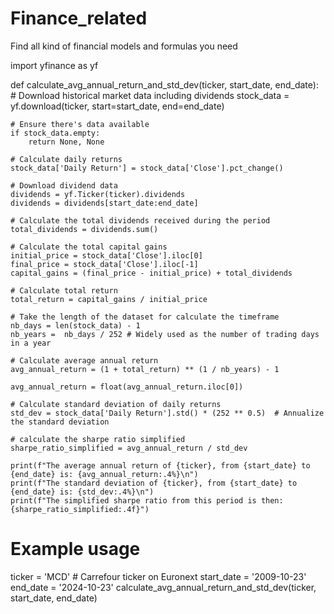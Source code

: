 # Finance_related
Find all kind of financial models and formulas you need

import yfinance as yf

def calculate_avg_annual_return_and_std_dev(ticker, start_date, end_date):
    # Download historical market data including dividends
    stock_data = yf.download(ticker, start=start_date, end=end_date)
    
    # Ensure there's data available
    if stock_data.empty:
        return None, None
    
    # Calculate daily returns
    stock_data['Daily Return'] = stock_data['Close'].pct_change()

    # Download dividend data
    dividends = yf.Ticker(ticker).dividends
    dividends = dividends[start_date:end_date]  

    # Calculate the total dividends received during the period
    total_dividends = dividends.sum()

    # Calculate the total capital gains
    initial_price = stock_data['Close'].iloc[0]
    final_price = stock_data['Close'].iloc[-1]
    capital_gains = (final_price - initial_price) + total_dividends
    
    # Calculate total return
    total_return = capital_gains / initial_price  
    
    # Take the length of the dataset for calculate the timeframe
    nb_days = len(stock_data) - 1
    nb_years =  nb_days / 252 # Widely used as the number of trading days in a year
    
    # Calculate average annual return
    avg_annual_return = (1 + total_return) ** (1 / nb_years) - 1
    
    avg_annual_return = float(avg_annual_return.iloc[0])
    
    # Calculate standard deviation of daily returns
    std_dev = stock_data['Daily Return'].std() * (252 ** 0.5)  # Annualize the standard deviation
    
    # calculate the sharpe ratio simplified
    sharpe_ratio_simplified = avg_annual_return / std_dev
    
    print(f"The average annual return of {ticker}, from {start_date} to {end_date} is: {avg_annual_return:.4%}\n")
    print(f"The standard deviation of {ticker}, from {start_date} to {end_date} is: {std_dev:.4%}\n")
    print(f"The simplified sharpe ratio from this period is then: {sharpe_ratio_simplified:.4f}")

# Example usage
ticker = 'MCD'  # Carrefour ticker on Euronext
start_date = '2009-10-23'
end_date = '2024-10-23'
calculate_avg_annual_return_and_std_dev(ticker, start_date, end_date)
